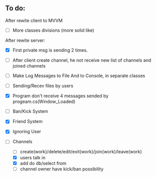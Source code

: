 ## To do:
After rewite client to MVVM
- [ ] More classes divisions (more solid like)

After rewite server:
- [x] First private msg is sending 2 times.
- [ ] After client create channel, he not receive new list of channels and joined channels
- [ ] Make Log Messages to File And to Console, in separate classes

- [ ] Sending/Recev files by users
- [x] Program don't receive 4 messages sended by progeam.cs(Window_Loaded)
- [ ] Ban/Kick System
- [x] Friend System
- [x] Ignoring User
- [ ] Channels
    - [ ] create(work)/delete/edit/exit(work)/join(work)/leave(work)
    - [x] users talk in
    - [x] add do db/select from
    - [ ] channel owner have kick/ban possibility